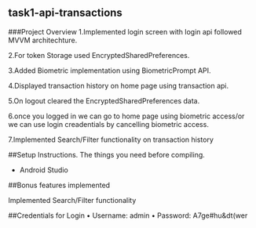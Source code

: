 ## task1-api-transactions

###Project Overview
1.Implemented login screen with login api followed MVVM architechture.

2.For token Storage used EncryptedSharedPreferences.

3.Added Biometric implementation using BiometricPrompt API.

4.Displayed transaction history on home page using transaction api.

5.On logout cleared the EncryptedSharedPreferences data.

6.once you logged in we can go to home page using biometric access/or we can use login creadentials by cancelling biometric access.

7.Implemented Search/Filter functionality on transaction history

##Setup Instructions.
The things you need before compiling.
* Android Studio

##Bonus features implemented

Implemented Search/Filter functionality



##Credentials for Login 
• Username: admin 
• Password: A7ge#hu&dt(wer
